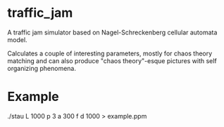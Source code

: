 # traffic_jam
A traffic jam simulator based on Nagel-Schreckenberg cellular automata model.

Calculates a couple of interesting parameters, mostly for chaos theory matching and can also produce "chaos theory"-esque pictures with self organizing phenomena.

# Example

./stau L 1000 p 3 a 300 f  d 1000 > example.ppm
